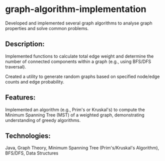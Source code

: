 # graph-algorithm-implementation
Developed and implemented several graph algorithms to analyse graph properties and solve common problems.

## Description:
Implemented functions to calculate total edge weight and determine the number of connected components within a graph (e.g., using BFS/DFS traversal).

Created a utility to generate random graphs based on specified node/edge counts and edge probability.

## Features:
Implemented an algorithm (e.g., Prim's or Kruskal's) to compute the Minimum Spanning Tree (MST) of a weighted graph, demonstrating understanding of greedy algorithms.

## Technologies:
Java, Graph Theory, Minimum Spanning Tree (Prim's/Kruskal's Algorithm), BFS/DFS, Data Structures

